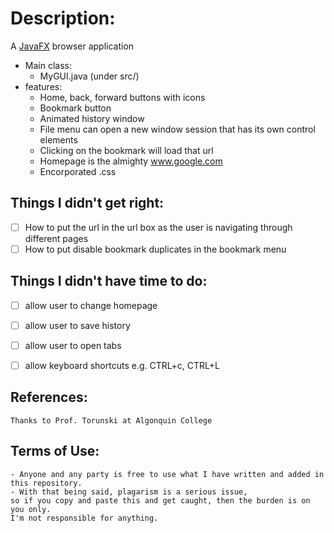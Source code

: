 # Description:
A [JavaFX](http://docs.oracle.com/javase/8/javafx/get-started-tutorial/jfx-overview.htm#JFXST784) browser application
  - Main class: 
    - MyGUI.java (under src/)
  - features: 
    - Home, back, forward buttons with icons
    - Bookmark button
    - Animated history window
    - File menu can open a new window session that has its own control elements
    - Clicking on the bookmark will load that url
    - Homepage is the almighty www.google.com
    - Encorporated .css
    
## Things I didn't get right:
  - [ ] How to put the url in the url box as the user is navigating through different pages
  - [ ] How to put disable bookmark duplicates in the bookmark menu

## Things I didn't have time to do:
  - [ ] allow user to change homepage
  - [ ] allow user to save history 
  - [ ] allow user to open tabs
  - [ ] allow keyboard shortcuts e.g. CTRL+c, CTRL+L
    
    
## References:
    Thanks to Prof. Torunski at Algonquin College
    
## Terms of Use:
	- Anyone and any party is free to use what I have written and added in this repository. 
    - With that being said, plagarism is a serious issue, 
    so if you copy and paste this and get caught, then the burden is on you only. 
    I'm not responsible for anything.
    
	
